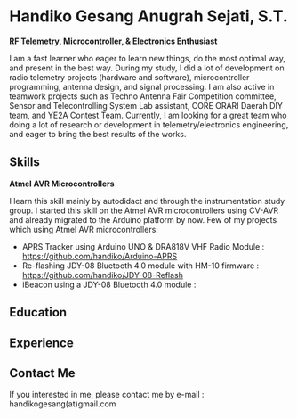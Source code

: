 # Handiko Gesang Anugrah Sejati, S.T.
**RF Telemetry, Microcontroller, & Electronics Enthusiast**

I am a fast learner who eager to learn new things, do the most optimal way, and present in the best way. During my study, I did a lot of development on radio telemetry projects (hardware and software), microcontroller programming, antenna design, and signal processing. I am also active in teamwork projects such as Techno Antenna Fair Competition committee, Sensor and Telecontrolling System Lab assistant, CORE ORARI Daerah DIY team, and YE2A Contest Team. 
Currently, I am looking for a great team who doing a lot of research or development in telemetry/electronics engineering, and eager to bring the best results of the works.

## Skills
**Atmel AVR Microcontrollers**

I learn this skill mainly by autodidact and through the instrumentation study group. I started this skill on the Atmel AVR microcontrollers using CV-AVR and already migrated to the Arduino platform by now. Few of my projects which using Atmel AVR microcontrollers:
* APRS Tracker using Arduino UNO & DRA818V VHF Radio Module : https://github.com/handiko/Arduino-APRS
* Re-flashing JDY-08 Bluetooth 4.0 module with HM-10 firmware : https://github.com/handiko/JDY-08-Reflash
* iBeacon using a JDY-08 Bluetooth 4.0 module :

## Education

## Experience

## Contact Me
If you interested in me, please contact me by e-mail : handikogesang(at)gmail.com
